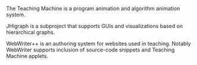 The Teaching Machine is a program animation and algorithm animation system.

JHigraph is a subproject that supports GUIs and visualizations based on hierarchical graphs.

WebWriter++ is an authoring system for websites used in teaching. Notably WebWriter supports inclusion of source-code snippets and Teaching Machine applets.